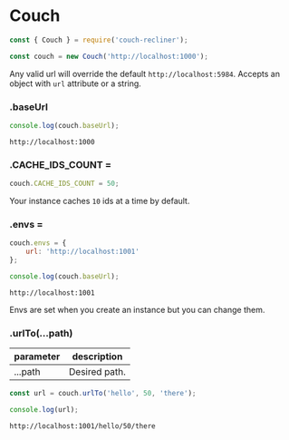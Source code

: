 Couch
===

```javascript
const { Couch } = require('couch-recliner');

const couch = new Couch('http://localhost:1000');
```

Any valid url will override the default `http://localhost:5984`. Accepts an object with `url` attribute or a string.

### .baseUrl

```javascript
console.log(couch.baseUrl);
```
```
http://localhost:1000
```

### .CACHE\_IDS\_COUNT =

```javascript
couch.CACHE_IDS_COUNT = 50;
```

Your instance caches `10` ids at a time by default.

### .envs =

```javascript
couch.envs = {
    url: 'http://localhost:1001'
};

console.log(couch.baseUrl);
```
```
http://localhost:1001
```

Envs are set when you create an instance but you can change them.

### .urlTo(...path)

| parameter | description |
| - | - |
| ...path | Desired path. |

```javascript
const url = couch.urlTo('hello', 50, 'there');

console.log(url);
```
```
http://localhost:1001/hello/50/there
```
